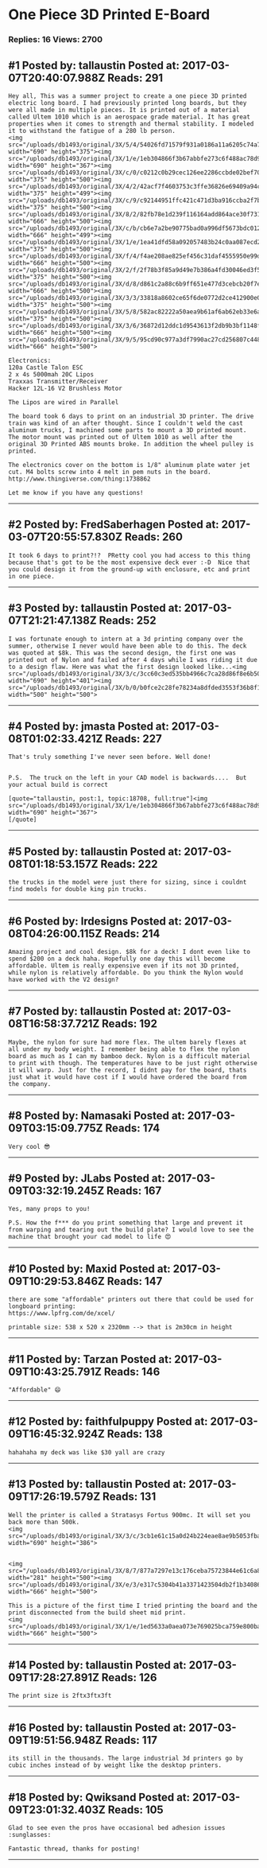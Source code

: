 # One Piece 3D Printed E-Board

### Replies: 16 Views: 2700

## \#1 Posted by: tallaustin Posted at: 2017-03-07T20:40:07.988Z Reads: 291

```
Hey all, This was a summer project to create a one piece 3D printed electric long board. I had previously printed long boards, but they were all made in multiple pieces. It is printed out of a material called Ultem 1010 which is an aerospace grade material. It has great properties when it comes to strength and thermal stability. I modeled it to withstand the fatigue of a 280 lb person. 
<img src="/uploads/db1493/original/3X/5/4/54026fd71579f931a0186a11a6205c74a792b526.PNG" width="690" height="375"><img src="/uploads/db1493/original/3X/1/e/1eb304866f3b67abbfe273c6f488ac78d98b6e9c.PNG" width="690" height="367"><img src="/uploads/db1493/original/3X/c/0/c0212c0b29cec126ee2286ccbde02bef705ed350.jpg" width="375" height="500"><img src="/uploads/db1493/original/3X/4/2/42acf7f4603753c3ffe36826e69409a94c6bd727.JPG" width="375" height="499"><img src="/uploads/db1493/original/3X/c/9/c92144951ffc421c471d3ba916ccba2f7b55abc1.jpg" width="375" height="500"><img src="/uploads/db1493/original/3X/8/2/82fb78e1d239f116164add864ace30f7310f2cc8.JPG" width="666" height="500"><img src="/uploads/db1493/original/3X/c/b/cb6e7a2be90775bad0a996df5673bdc01260fa6b.JPG" width="666" height="499"><img src="/uploads/db1493/original/3X/1/e/1ea41dfd58a092057483b24c0aa087ecd2091cb0.JPG" width="375" height="500"><img src="/uploads/db1493/original/3X/f/4/f4ae208ae825ef456c31daf4555950e99d1d09f9.JPG" width="666" height="500"><img src="/uploads/db1493/original/3X/2/f/2f78b3f85a9d49e7b386a4fd30046ed3f5c97c97.JPG" width="375" height="500"><img src="/uploads/db1493/original/3X/d/8/d861c2a88c6b9ff651e477d3cebcb20f7e455df8.JPG" width="666" height="500"><img src="/uploads/db1493/original/3X/3/3/33818a8602ce65f6de0772d2ce412900e07e1999.JPG" width="375" height="500"><img src="/uploads/db1493/original/3X/5/8/582ac82222a50aea9b61af6ab62eb33e6a765eba.JPG" width="375" height="500"><img src="/uploads/db1493/original/3X/3/6/36872d12ddc1d9543613f2db9b3bf1148f01e311.JPG" width="666" height="500"><img src="/uploads/db1493/original/3X/9/5/95cd90c977a3df7990ac27cd256807c448287e03.JPG" width="666" height="500">

Electronics:
120a Castle Talon ESC
2 x 4s 5000mah 20C Lipos
Traxxas Transmitter/Receiver
Hacker 12L-16 V2 Brushless Motor

The Lipos are wired in Parallel

The board took 6 days to print on an industrial 3D printer. The drive train was kind of an after thought. Since I couldn't weld the cast aluminum trucks, I machined some parts to mount a 3D printed mount. The motor mount was printed out of Ultem 1010 as well after the original 3D Printed ABS mounts broke. In addition the wheel pulley is printed. 

The electronics cover on the bottom is 1/8" aluminum plate water jet cut. M4 bolts screw into 4 melt in pem nuts in the board. 
http://www.thingiverse.com/thing:1738862

Let me know if you have any questions!
```

---
## \#2 Posted by: FredSaberhagen Posted at: 2017-03-07T20:55:57.830Z Reads: 260

```
It took 6 days to print?!?  PRetty cool you had access to this thing because that's got to be the most expensive deck ever :-D  Nice that you could design it from the ground-up with enclosure, etc and print in one piece.
```

---
## \#3 Posted by: tallaustin Posted at: 2017-03-07T21:21:47.138Z Reads: 252

```
I was fortunate enough to intern at a 3d printing company over the summer, otherwise I never would have been able to do this. The deck was quoted at $8k. This was the second design, the first one was printed out of Nylon and failed after 4 days while I was riding it due to a design flaw. Here was what the first design looked like...<img src="/uploads/db1493/original/3X/3/c/3cc60c3ed535bb4966c7ca28d86f8e6b50ecb544.jpg" width="690" height="401"><img src="/uploads/db1493/original/3X/b/0/b0fce2c28fe78234a8dfded3553f36b8f15daeab.jpg" width="500" height="500">
```

---
## \#4 Posted by: jmasta Posted at: 2017-03-08T01:02:33.421Z Reads: 227

```
That's truly something I've never seen before. Well done!


P.S.  The truck on the left in your CAD model is backwards....  But your actual build is correct

[quote="tallaustin, post:1, topic:18708, full:true"]<img src="/uploads/db1493/original/3X/1/e/1eb304866f3b67abbfe273c6f488ac78d98b6e9c.PNG" width="690" height="367">
[/quote]
```

---
## \#5 Posted by: tallaustin Posted at: 2017-03-08T01:18:53.157Z Reads: 222

```
the trucks in the model were just there for sizing, since i couldnt find models for double king pin trucks.
```

---
## \#6 Posted by: lrdesigns Posted at: 2017-03-08T04:26:00.115Z Reads: 214

```
Amazing project and cool design. $8k for a deck! I dont even like to spend $200 on a deck haha. Hopefully one day this will become affordable. Ultem is really expensive even if its not 3D printed, while nylon is relatively affordable. Do you think the Nylon would have worked with the V2 design?
```

---
## \#7 Posted by: tallaustin Posted at: 2017-03-08T16:58:37.721Z Reads: 192

```
Maybe, the nylon for sure had more flex. The ultem barely flexes at all under my body weight. I remember being able to flex the nylon board as much as I can my bamboo deck. Nylon is a difficult material to print with though. The temperatures have to be just right otherwise it will warp. Just for the record, I didnt pay for the board, thats just what it would have cost if I would have ordered the board from the company.
```

---
## \#8 Posted by: Namasaki Posted at: 2017-03-09T03:15:09.775Z Reads: 174

```
Very cool 😎
```

---
## \#9 Posted by: JLabs Posted at: 2017-03-09T03:32:19.245Z Reads: 167

```
Yes, many props to you!

P.S. How the f*** do you print something that large and prevent it from warping and tearing out the build plate? I would love to see the machine that brought your cad model to life 😍
```

---
## \#10 Posted by: Maxid Posted at: 2017-03-09T10:29:53.846Z Reads: 147

```
there are some "affordable" printers out there that could be used for longboard printing:
https://www.lpfrg.com/de/xcel/

printable size: 538 x 520 x 2320mm --> that is 2m30cm in height
```

---
## \#11 Posted by: Tarzan Posted at: 2017-03-09T10:43:25.791Z Reads: 146

```
"Affordable" 😄
```

---
## \#12 Posted by: faithfulpuppy Posted at: 2017-03-09T16:45:32.924Z Reads: 138

```
hahahaha my deck was like $30 yall are crazy
```

---
## \#13 Posted by: tallaustin Posted at: 2017-03-09T17:26:19.579Z Reads: 131

```
Well the printer is called a Stratasys Fortus 900mc. It will set you back more than 500k. 
<img src="/uploads/db1493/original/3X/3/c/3cb1e61c15a0d24b224eae8ae9b5053fba160ada.jpg" width="690" height="386">


<img src="/uploads/db1493/original/3X/8/7/877a7297e13c176ceba75723844e61c6a8d469c9.jpeg" width="281" height="500"><img src="/uploads/db1493/original/3X/e/3/e317c5304b41a3371423504db2f1b3408650858a.JPG" width="666" height="500">

This is a picture of the first time I tried printing the board and the print disconnected from the build sheet mid print. 
<img src="/uploads/db1493/original/3X/1/e/1ed5633a0aea073e769025bca759e800bafea577.JPG" width="666" height="500">
```

---
## \#14 Posted by: tallaustin Posted at: 2017-03-09T17:28:27.891Z Reads: 126

```
The print size is 2ftx3ftx3ft
```

---
## \#16 Posted by: tallaustin Posted at: 2017-03-09T19:51:56.948Z Reads: 117

```
its still in the thousands. The large industrial 3d printers go by cubic inches instead of by weight like the desktop printers.
```

---
## \#18 Posted by: Qwiksand Posted at: 2017-03-09T23:01:32.403Z Reads: 105

```
Glad to see even the pros have occasional bed adhesion issues :sunglasses:

Fantastic thread, thanks for posting!
```

---
